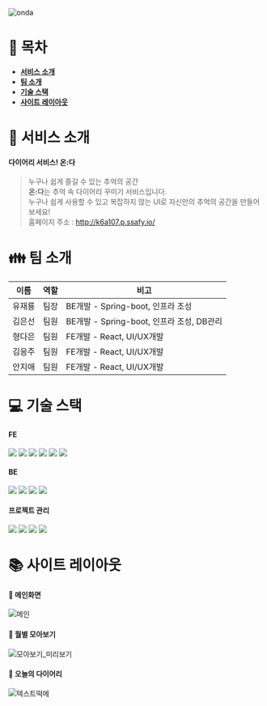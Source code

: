 ![onda](https://user-images.githubusercontent.com/28949166/171017602-28aeac8e-b0f6-432c-b42b-66f59c731eaa.png)

# :bookmark: 목차

- [**서비스 소개**](#pushpin-서비스-소개)
- [**팀 소개**](#family-팀-소개)
- [**기술 스택**](#computer-기술-스택)
- [**사이트 레이아웃**](#books-사이트-레이아웃)


# :pushpin: 서비스 소개
#### 다이어리 서비스! 온:다
> 누구나 쉽게 즐길 수 있는 추억의 공간<br/>
> **온:다**는 추억 속 다이어리 꾸미기 서비스입니다.<br/>
> 누구나 쉽게 사용할 수 있고 복잡하지 않는 UI로 자신만의 추억의 공간을 만들어보세요! <br/>
> 홈페이지 주소 : http://k6a107.p.ssafy.io/


# :family: 팀 소개
|이름|역할|비고|
|------|----|-------|
|유재룡|팀장|BE개발 - Spring-boot, 인프라 조성|
|김은선|팀원|BE개발 - Spring-boot, 인프라 조성, DB관리|
|형다은|팀원|FE개발 - React, UI/UX개발|
|김응주|팀원|FE개발 - React, UI/UX개발|
|안지애|팀원|FE개발 - React, UI/UX개발|

# :computer: 기술 스택

#### FE
<img src="https://img.shields.io/badge/html5-E34F26?style=for-the-badge&logo=html5&logoColor=white">  <img src="https://img.shields.io/badge/javascript-F7DF1E?style=for-the-badge&logo=javascript&logoColor=white">  <img src="https://img.shields.io/badge/ts-3178c6?style=for-the-badge&logo=ts-node&logoColor=white"> <img src="https://img.shields.io/badge/Next.js-0094f5?style=for-the-badge&logo=Next.js&logoColor=white">  <img src="https://img.shields.io/badge/redux-764ABC?style=for-the-badge&logo=redux&logoColor=black"> <img src="https://img.shields.io/badge/scss-CC6699?style=for-the-badge&logo=sass&logoColor=white">


#### BE
<img src="https://img.shields.io/badge/java-007396?style=for-the-badge&logo=java&logoColor=white">  <img src="https://img.shields.io/badge/springboot-6DB33F?style=for-the-badge&logo=springboot&logoColor=white">  <img src="https://img.shields.io/badge/mysql-4479A1?style=for-the-badge&logo=mysql&logoColor=white"> <img src="https://img.shields.io/badge/AWS-232F3E?style=for-the-badge&logo=AmazonAWS&logoColor=white">

#### 프로젝트 관리
<img src="https://img.shields.io/badge/github-181717?style=for-the-badge&logo=github&logoColor=white">  <img src="https://img.shields.io/badge/git-F05032?style=for-the-badge&logo=git&logoColor=white">  <img src="https://img.shields.io/badge/jira-0052CC?style=for-the-badge&logo=jira&logoColor=white">  <img src="https://img.shields.io/badge/Notion-000000?style=for-the-badge&logo=notion&logoColor=white">

# :books: 사이트 레이아웃
#### :book: 메인화면
![메인](https://user-images.githubusercontent.com/28949166/171018171-987302c2-e0b2-4172-a283-7e60e9610c19.png)

#### :book: 월별 모아보기
![모아보기_미리보기](https://user-images.githubusercontent.com/28949166/171018236-7dd94168-a9e9-424c-8624-653a6489b065.png)

#### :book: 오늘의 다이어리
![텍스트떡메](https://user-images.githubusercontent.com/28949166/171018272-7ede6d94-342d-498b-b10a-80f79a0669fe.png)

